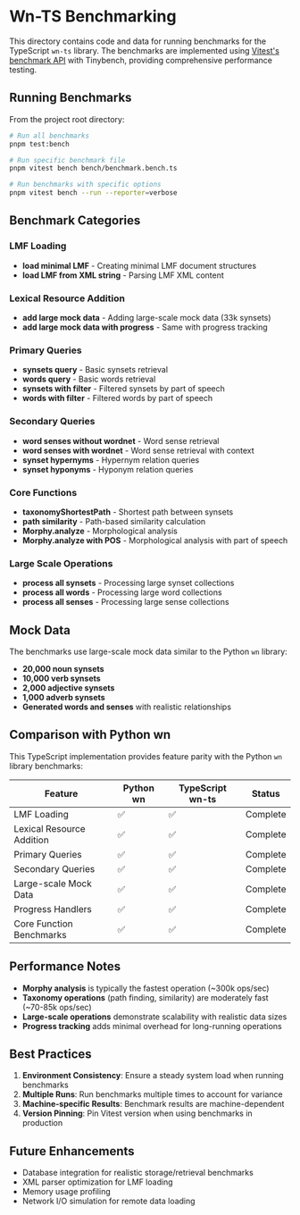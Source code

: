 # Wn-TS Benchmarking

This directory contains code and data for running benchmarks for the TypeScript `wn-ts` library. The benchmarks are implemented using [Vitest's benchmark API](https://vitest.dev/guide/features.html#benchmarking-experimental) with Tinybench, providing comprehensive performance testing.

## Running Benchmarks

From the project root directory:

```bash
# Run all benchmarks
pnpm test:bench

# Run specific benchmark file
pnpm vitest bench bench/benchmark.bench.ts

# Run benchmarks with specific options
pnpm vitest bench --run --reporter=verbose
```

## Benchmark Categories

### LMF Loading
- **load minimal LMF** - Creating minimal LMF document structures
- **load LMF from XML string** - Parsing LMF XML content

### Lexical Resource Addition
- **add large mock data** - Adding large-scale mock data (33k synsets)
- **add large mock data with progress** - Same with progress tracking

### Primary Queries
- **synsets query** - Basic synsets retrieval
- **words query** - Basic words retrieval
- **synsets with filter** - Filtered synsets by part of speech
- **words with filter** - Filtered words by part of speech

### Secondary Queries
- **word senses without wordnet** - Word sense retrieval
- **word senses with wordnet** - Word sense retrieval with context
- **synset hypernyms** - Hypernym relation queries
- **synset hyponyms** - Hyponym relation queries

### Core Functions
- **taxonomyShortestPath** - Shortest path between synsets
- **path similarity** - Path-based similarity calculation
- **Morphy.analyze** - Morphological analysis
- **Morphy.analyze with POS** - Morphological analysis with part of speech

### Large Scale Operations
- **process all synsets** - Processing large synset collections
- **process all words** - Processing large word collections
- **process all senses** - Processing large sense collections

## Mock Data

The benchmarks use large-scale mock data similar to the Python `wn` library:
- **20,000 noun synsets**
- **10,000 verb synsets**
- **2,000 adjective synsets**
- **1,000 adverb synsets**
- **Generated words and senses** with realistic relationships

## Comparison with Python wn

This TypeScript implementation provides feature parity with the Python `wn` library benchmarks:

| Feature | Python wn | TypeScript wn-ts | Status |
|---------|-----------|------------------|---------|
| LMF Loading | ✅ | ✅ | Complete |
| Lexical Resource Addition | ✅ | ✅ | Complete |
| Primary Queries | ✅ | ✅ | Complete |
| Secondary Queries | ✅ | ✅ | Complete |
| Large-scale Mock Data | ✅ | ✅ | Complete |
| Progress Handlers | ✅ | ✅ | Complete |
| Core Function Benchmarks | ✅ | ✅ | Complete |

## Performance Notes

- **Morphy analysis** is typically the fastest operation (~300k ops/sec)
- **Taxonomy operations** (path finding, similarity) are moderately fast (~70-85k ops/sec)
- **Large-scale operations** demonstrate scalability with realistic data sizes
- **Progress tracking** adds minimal overhead for long-running operations

## Best Practices

1. **Environment Consistency**: Ensure a steady system load when running benchmarks
2. **Multiple Runs**: Run benchmarks multiple times to account for variance
3. **Machine-specific Results**: Benchmark results are machine-dependent
4. **Version Pinning**: Pin Vitest version when using benchmarks in production

## Future Enhancements

- Database integration for realistic storage/retrieval benchmarks
- XML parser optimization for LMF loading
- Memory usage profiling
- Network I/O simulation for remote data loading 